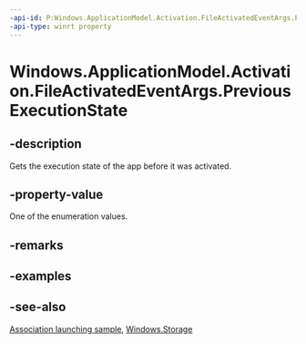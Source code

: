 ```yaml
---
-api-id: P:Windows.ApplicationModel.Activation.FileActivatedEventArgs.PreviousExecutionState
-api-type: winrt property
---
```


<!-- Property syntax
public Windows.ApplicationModel.Activation.ApplicationExecutionState PreviousExecutionState { get; }
-->

# Windows.ApplicationModel.Activation.FileActivatedEventArgs.PreviousExecutionState

## -description
Gets the execution state of the app before it was activated.

## -property-value
One of the enumeration values.

## -remarks

## -examples

## -see-also
[Association launching sample](https://github.com/microsoft/Windows-universal-samples/tree/master/Samples/AssociationLaunching), [Windows.Storage](../windows.storage/windows_storage.md)

